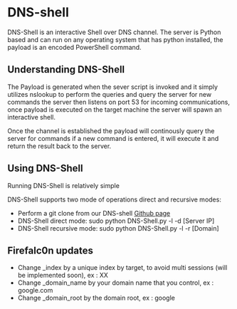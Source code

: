 <h1>DNS-shell</h1>


<p>DNS-Shell is an interactive Shell over DNS channel. The server is Python based and can run on any operating system that has python installed, the payload is an encoded PowerShell command.</p>




<h2>Understanding DNS-Shell</h2>
<p>The Payload is generated when the sever script is invoked and it simply utilizes nslookup to perform the queries and query the server for new commands the server then listens on port 53 for incoming communications, once payload is executed on the target machine the server will spawn an interactive shell.</p>
<p>Once the channel is established the payload will continously query the server for commands if a new command is entered, it will execute it and return the result back to the server.</p>


<h2>Using DNS-Shell</h2>
<p>Running DNS-Shell is relatively simple</p>
<p>DNS-Shell supports two mode of operations direct and recursive modes:
<ul>
<li>Perform a git clone from our DNS-shell <a href="https://github.com/sensepost/DNS-Shell">Github page</a></li>
<li>DNS-Shell direct mode: sudo python DNS-Shell.py -l -d [Server IP]</li>
<li>DNS-Shell recursive mode: sudo python DNS-Shell.py -l -r [Domain]</li>
</ul>

<h2>Firefalc0n updates</h2>
<ul>
<li>Change _index by a unique index by target, to avoid multi sessions (will be implemented soon), ex : XX </li>
<li>Change _domain_name by your domain name that you control, ex : google.com</li>
<li>Change _domain_root by the domain root, ex : google</li>
</ul>
<p>

